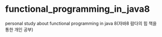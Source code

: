 # functional_programming_in_java8
personal study about functional programming in java 8(자바8 람다의 힘 책을 통한 개인 공부)
